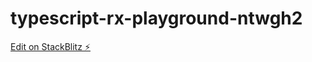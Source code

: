 # typescript-rx-playground-ntwgh2

[Edit on StackBlitz ⚡️](https://stackblitz.com/edit/typescript-rx-playground-ntwgh2)